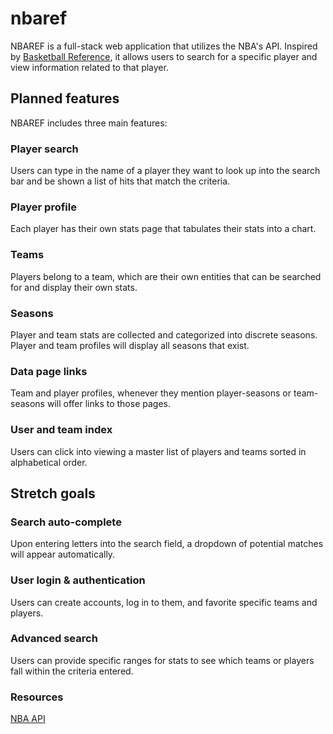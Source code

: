 # nbaref

NBAREF is a full-stack web application that utilizes the NBA's API. Inspired by [Basketball Reference](https://www.basketball-reference.com/), it allows users to search for a specific player and view information related to that player.

## Planned features
NBAREF includes three main features:

### Player search

Users can type in the name of a player they want to look up into the search bar and be shown a list of hits that match the criteria.

### Player profile

Each player has their own stats page that tabulates their stats into a chart.

### Teams

Players belong to a team, which are their own entities that can be searched for and display their own stats.

### Seasons

Player and team stats are collected and categorized into discrete seasons. Player and team profiles will display all seasons that exist.

### Data page links

Team and player profiles, whenever they mention player-seasons or team-seasons will offer links to those pages.

### User and team index

Users can click into viewing a master list of players and teams sorted in alphabetical order.

## Stretch goals

### Search auto-complete

Upon entering letters into the search field, a dropdown of potential matches will appear automatically.

### User login & authentication

Users can create accounts, log in to them, and favorite specific teams and players.

### Advanced search

Users can provide specific ranges for stats to see which teams or players fall within the criteria entered. 

### Resources
[NBA API](https://github.com/bttmly/nba)
